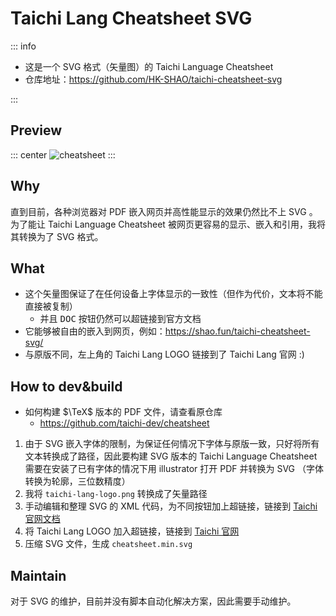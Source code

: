 # Taichi Lang Cheatsheet SVG

::: info

- 这是一个 SVG 格式（矢量图）的 Taichi Language Cheatsheet
- 仓库地址：https://github.com/HK-SHAO/taichi-cheatsheet-svg

:::

## Preview

::: center
![cheatsheet](https://shao.fun/taichi-cheatsheet-svg/svg/cheatsheet.min.svg)
:::

## Why

直到目前，各种浏览器对 PDF 嵌入网页并高性能显示的效果仍然比不上 SVG 。为了能让 Taichi Language Cheatsheet 被网页更容易的显示、嵌入和引用，我将其转换为了 SVG 格式。

## What

- 这个矢量图保证了在任何设备上字体显示的一致性（但作为代价，文本将不能直接被复制）
  - 并且 <kbd>DOC</kbd> 按钮仍然可以超链接到官方文档
- 它能够被自由的嵌入到网页，例如：https://shao.fun/taichi-cheatsheet-svg/
- 与原版不同，左上角的 Taichi Lang LOGO 链接到了 Taichi Lang 官网 :)

## How to dev&build

- 如何构建 $\TeX$ 版本的 PDF 文件，请查看原仓库
  - https://github.com/taichi-dev/cheatsheet

1. 由于 SVG 嵌入字体的限制，为保证任何情况下字体与原版一致，只好将所有文本转换成了路径，因此要构建 SVG 版本的 Taichi Language Cheatsheet 需要在安装了已有字体的情况下用 illustrator 打开 PDF 并转换为 SVG （字体转换为轮廓，三位数精度）
2. 我将 `taichi-lang-logo.png` 转换成了矢量路径
3. 手动编辑和整理 SVG 的 XML 代码，为不同按钮加上超链接，链接到 [Taichi 官网文档](https://docs.taichi-lang.org/)
4. 将 Taichi Lang LOGO 加入超链接，链接到 [Taichi 官网](https://taichi-lang.org/)
5. 压缩 SVG 文件，生成 `cheatsheet.min.svg`

## Maintain

对于 SVG 的维护，目前并没有脚本自动化解决方案，因此需要手动维护。